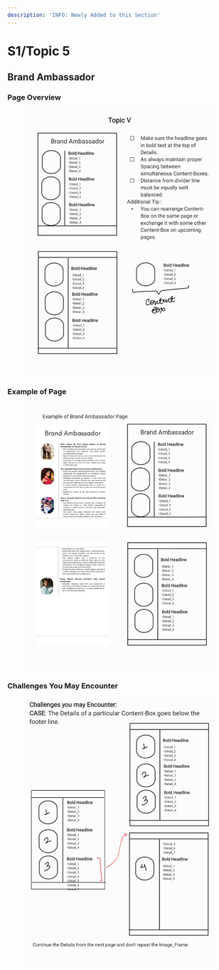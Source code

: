 ```yaml
---
description: 'INFO: Newly Added to this Section'
---
```


# S1/Topic 5

## Brand Ambassador

### Page Overview

<figure><img src="../../.gitbook/assets/Brd ambass 1.jpg" alt=""><figcaption></figcaption></figure>

### Example of Page

<figure><img src="../../.gitbook/assets/Brd ambass 2.jpg" alt=""><figcaption></figcaption></figure>

### Challenges You May Encounter

<figure><img src="../../.gitbook/assets/Brd ambass 3.jpg" alt=""><figcaption></figcaption></figure>
